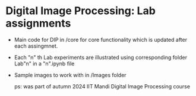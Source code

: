 <h1>
    Digital Image Processing: Lab assignments
</h1>

- Main code for DIP in /core for core functionality which is updated after each assingmnet.
- Each "n" th Lab experiments are illustrated using corresponding folder Lab"n" in a "n".ipynb file
- Sample images to work with in /Images folder

  ps: was part of autumn 2024 IIT Mandi Digital Image Processing course
